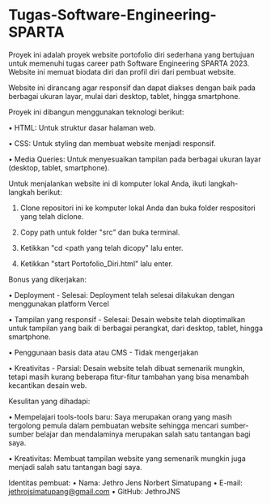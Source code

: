 # Tugas-Software-Engineering-SPARTA
Proyek ini adalah proyek website portofolio diri sederhana yang bertujuan untuk memenuhi tugas career path Software Engineering SPARTA 2023. Website ini memuat biodata diri dan profil diri dari pembuat website. 

Website ini dirancang agar responsif dan dapat diakses dengan baik pada berbagai ukuran layar, mulai dari desktop, tablet, hingga smartphone.

Proyek ini dibangun menggunakan teknologi berikut:

• HTML: Untuk struktur dasar halaman web.

• CSS: Untuk styling dan membuat website menjadi responsif.

• Media Queries: Untuk menyesuaikan tampilan pada berbagai ukuran layar (desktop, tablet, smartphone).

Untuk menjalankan website ini di komputer lokal Anda, ikuti langkah-langkah berikut:

1. Clone repositori ini ke komputer lokal Anda dan buka folder respositori yang telah diclone.
   
2. Copy path untuk folder "src" dan buka terminal.
   
3. Ketikkan "cd <path yang telah dicopy" lalu enter.
   
6. Ketikkan "start Portofolio_Diri.html" lalu enter.

Bonus yang dikerjakan:

• Deployment - Selesai: Deployment telah selesai dilakukan dengan menggunakan platform Vercel

• Tampilan yang responsif - Selesai: Desain website telah dioptimalkan untuk tampilan yang baik di berbagai perangkat, dari desktop, tablet, hingga smartphone.

• Penggunaan basis data atau CMS - Tidak mengerjakan

• Kreativitas - Parsial: Desain website telah dibuat semenarik mungkin, tetapi masih kurang beberapa fitur-fitur tambahan yang bisa menambah kecantikan desain web.

Kesulitan yang dihadapi:

• Mempelajari tools-tools baru: Saya merupakan orang yang masih tergolong pemula dalam pembuatan website sehingga mencari sumber-sumber belajar dan mendalaminya merupakan salah satu tantangan bagi saya.

• Kreativitas: Membuat tampilan website yang semenarik mungkin juga menjadi salah satu tantangan bagi saya.

Identitas pembuat:
• Nama: Jethro Jens Norbert Simatupang
• E-mail: jethrojsimatupang@gmail.com
• GitHub: JethroJNS
